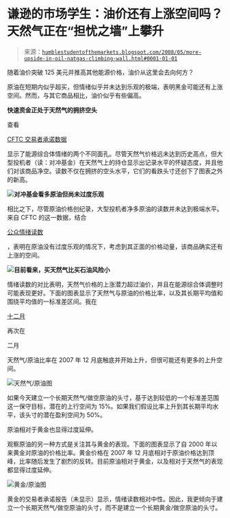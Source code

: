 <!--yml

类别：未分类

日期：2024-05-18 01:10:24

-->

# 谦逊的市场学生：油价还有上涨空间吗？天然气正在“担忧之墙”上攀升

> 来源：[`humblestudentofthemarkets.blogspot.com/2008/05/more-upside-in-oil-natgas-climbing-wall.html#0001-01-01`](https://humblestudentofthemarkets.blogspot.com/2008/05/more-upside-in-oil-natgas-climbing-wall.html#0001-01-01)

随着油价突破 125 美元并推高其他能源价格，油价从这里会去向何方？

原油在短期内似乎超买，但情绪似乎并未达到乐观的极端，表明黑金可能还有上涨空间。然而，与其它商品相比，油价似乎有些偏高。

**快速资金正处于天然气的拥挤空头**

查看

[CFTC 交易者承诺数据](http://www.cftc.gov/marketreports/commitmentsoftraders/index.htm)

显示了能源综合体情绪的两个不同面孔。尽管天然气价格远未达到历史高点，但大型投机者（读：对冲基金）在天然气上的持仓显示出记录水平的怀疑态度，并且他们对该商品净空。读数不仅在拥挤的空头水平，它们的看跌头寸还创下了图表之外的新高。

![](https://blogger.googleusercontent.com/img/b/R29vZ2xl/AVvXsEg40U_9M4AslKE8vEIxDp3xgB3htBHC-z0nDBLDYPEm9UICxEJz6IVBFlUCy41uv1D_PIP3Col0nOujWjrCw_e_lM2h6Yi-e-RhsIRLlyVk51hVdOQPqQGRFSuwDA9rhWQ8qDfWrXjrtb03/s1600-h/NatGas+COT.JPG)**对冲基金看多原油但尚未过度乐观**

相比之下，尽管原油价格创纪录，大型投机者净多原油的读数并未达到极端水平。来自 CFTC 的这一数据，结合

[公众情绪读数](http://www.sentimentrader.com/subscriber/charts/WEEKLY/SURVEY_CRUDEOIL.htm)

，表明在原油没有过度乐观的情况下，考虑到其正面的价格动量，该商品确实还有上涨的空间。

![](https://blogger.googleusercontent.com/img/b/R29vZ2xl/AVvXsEiM7as7SETYIdyogXfC7EPjQPvlJC8GFWozgODs5hHy2zz4J3B5eIiNUYUVbIbDQX04TVOUASTVSlI6MV9cRp5_W5Mqv5HgafzdtOARce_ZqKvcFrLkRqr9kLaH1Dfa9yxBjLjISTAHOHhU/s1600-h/Oil+COT.JPG)**目前看来，买天然气比买石油风险小**

情绪读数的对比表明，天然气价格的上涨潜力超过油价，并且在能源综合体调整时可能表现更好。下面的图表显示了天然气与原油的价格比率，以及其长期平均值和围绕平均值的一标准差区间。我在

[十二月](http://humblestudentofthemarkets.blogspot.com/2007/12/interesting-oil-and-natgas-divergence.html)

再次在

二月

天然气/原油比率在 2007 年 12 月底触底并开始上升，但很可能还有更多的上升空间。

![天然气/原油图](https://blogger.googleusercontent.com/img/b/R29vZ2xl/AVvXsEhLW5gEiqj1TXp5Nqr5FnClkRmilbn23m7KzXd7aF7Um8h7AqNDrVSXz36o5zesge0ykVxV2471OXtBeOfb9T99foUyktDZnycqksWBAxYna_o6AfCk96Xpm3_VNRuPWyAOMVTBUwaekm-i/s1600-h/NatGas+to+Oil.JPG)

如果今天建立一个长期天然气/做空原油的头寸，基于达到较低的一个标准差范围这一保守目标，潜在的上行空间为 15%。如果我们假设比率上升到其长期平均水平，该头寸的潜在盈利空间为 50%。

原油相对于黄金也显得过度延伸。

观察原油的另一种方式是关注其与黄金的表现。下面的图表显示了自 2000 年以来黄金对原油的价格比率。黄金价格在 2007 年 12 月底相对于原油价格达到顶峰，比率随后发生了剧烈的反转。目前原油相对于黄金，以及相对于天然气的表现都显得过度延伸。

![黄金/原油图](https://blogger.googleusercontent.com/img/b/R29vZ2xl/AVvXsEh_6CnCNjGSlYTv-qDutxNnjjJ8OPNvSmMkxMvAo1VUY65QEZUX8FAa3xzxM4DO0AFf8ixovm_mNAbXB5hSbswvNWqUuP6PnTqw59xEUrbJViS4GiBZsQUcBcWOSQMBmeTXVfmqtq0mgMKr/s1600-h/Gold+to+Oil.JPG)

黄金的交易者承诺报告（未显示）显示，情绪读数相对中性。因此，我更倾向于建立一个长期天然气/做空原油的头寸，而不是建立一个长期黄金/做空原油的头寸。
